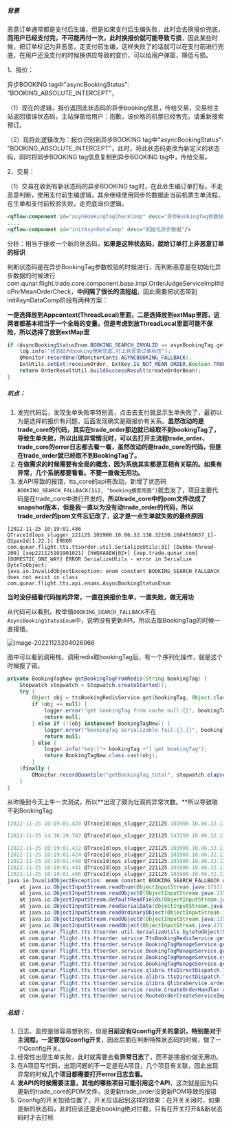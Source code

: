 ##### 背景

恶意订单通常都是支付后生编，但是如果支付后生编失败，此时会去换报价兜底，**而用户已经支付完，不可能再付一次，此时换报价就可能导致亏损**，因此某些时候，把订单标记为非恶意，走支付前生编，这样失败了的话就可以在支付前进行兜底，在用户还没支付的时候换供应导致的变价，可以给用户弹窗，降低亏损。

1、报价：

异步BOOKING tag中"asyncBookingStatus": "BOOKING_ABSOLUTE_INTERCEPT"，

（1）现在的逻辑，报价返回此状态码的异步booking信息，传给交易，交易给主站返回错误状态码，主站弹窗给用户：抱歉，该价格的机票已经售完，请重新搜索预订。

（2）现将此逻辑改为：报价识别到异步BOOKING tag中"asyncBookingStatus": "BOOKING_ABSOLUTE_INTERCEPT"，此时，将此状态码更改为新定义的状态码，同时将同步BOOKING tag信息复制到异步BOOKING tag中，传给交易。

2、交易：

（1）交易在收到有新状态码的异步BOOKING tag时，在此处生编订单打标，不走恶意判断，使用支付前生编逻辑，其余继续使用同步的数据走当前机票生单流程，在生单和支付前校验失败，走兜底询价逻辑。

```xml
<qflow:component id="asynBookingTagCheckComp" desc="异步BookingTag参数校验"/>
....
<qflow:component id="initAsynDataComp" desc="初始化异步数据"/>

```

分析：相当于接收一个新的状态码，**如果是这种状态码，就给订单打上非恶意订单的标识**

判断状态码是在异步BookingTag参数校验的时候进行，而判断恶意是在初始化异步数据的时候进行com.qunar.flight.trade.core.component.base.impl.OrderJudgeServiceImpl#doPnrMeanOrderCheck，**中间隔了很长的流程组**，因此需要把状态带到initAsynDataComp阶段有两种方案：

**一是选择放到Appcontext(ThreadLocal)里面，二是选择放到extMap里面，这两者都基本相当于一个全局的变量。但是考虑到放ThreadLocal里面可能不保险，所以选择了放到extMap里**

```java
if (AsyncBookingStatusEnum.BOOKING_SEARCH_INVALID == asynBookingTag.getAsyncBookingStatus()) {
    log.info("状态码为booking搜索兜底,打上非恶意订单标签");
    QMonitor.recordOne(QMonitorConts.ASYNCBOOKING_FALLBACK);
    ExtUtils.setExt(receiveOrder, ExtKey.IS_NOT_MEAN_ORDER,Boolean.TRUE.toString());
    return OrderResultUtil.buildSuccessResult(createOrderBean);
}
```

##### 坑点：

1. 发完代码后，发现生单失败率特别高，点击去支付就显示生单失败了，最初以为是选择的报价有问题，后面发现确实是跟报价有关系。**虽然改动的是trade_core的代码，其实在trade_order那边就已经取不到bookingTag了，导致生单失败，所以出现异常情况时，可以去打开主流程trade_order、trade_core的error日志都去看一看，虽然改动的是trade_core的代码，但是在trade_order就已经取不到BookingTag了。**
2. **在做需求的时候需要有全局的概念，因为系统其实都是互相有关联的。如果有异常，几个系统都要看看。不要一直做无用功。**
3. 发API导致的报错，tts_core的api有改动，新增了状态码`BOOKING_SEARCH_FALLBACK(112, "booking搜索兜底")`就去发了，项目主要代码是在trade_core中进行开发的，**所以trade_core中的pom文件改成了snapshot版本，但是我一直以为没有动trade_order的代码，所以trade_order的pom文件忘记改了**，**这才是一点生单就失败的最终原因**

```
[2022-11-25 10:19:01.486 QTraceId[ops_slugger_221125.101900.10.86.32.138.32130.1684558037_1]-QSpanId[1.22.1] ERROR com.qunar.flight.tts.ttsorder.util.SerializeUtils:31] [Dubbo-thread-200] [xep221125101901021] [hWQAAAEWj0Z+] [xep.trade.qunar.com] [DOMESTIC_ONE_WAY] ERROR SerializeUtils - error in Serialize ByteToObject:
java.io.InvalidObjectException: enum constant BOOKING_SEARCH_FALLBACK does not exist in class com.qunar.flight.tts.api.enums.AsyncBookingStatusEnum
```

**当时没仔细看代码抛的异常，一直在换报价生单，一直失败，做无用功**

从代码可以看到，枚举值`BOOKING_SEARCH_FALLBACK`不在`AsyncBookingStatusEnum`中，说明没有更新API，所以去取BookingTag的时候一直报错。

![image-20221125204026966](https://shan-edu.oss-cn-chengdu.aliyuncs.com/img/202211252040169.png)

图中可以看到调用栈，调用redis取bookingTag后，有一个序列化操作，就是这个时候报了错。

```java
private BookingTagNew getBookingTagFromRedis(String bookingTag) {
    Stopwatch stopwatch = Stopwatch.createStarted();
    try {
        Object obj = ttsBookingRedisService.get(bookingTag, Object.class);
        if (obj == null) {
            logger.error("get bookingTag from cache null:{}", bookingTag);
            return null;
        } else if (!(obj instanceof BookingTagNew)) {
            logger.error("bookingTag Serializable fail:{},{}", bookingTag, ToStringBuilder.reflectionToString(obj));
            return null;
        } else {
            logger.info("key:["+ bookingTag +"] get bookingTag");
            return BookingTagNew.class.cast(obj);
        }
    }finally {
        QMonitor.recordQuantile("getBookingTag_total", stopwatch.elapsed(TimeUnit.MILLISECONDS));
    }
}
```

从昨晚到今天上午一次测试，所以**出现了颇为壮观的异常次数。**所以导致取不到BookingTag

```java
[2022-11-25 10:19:01.420 QTraceId[ops_slugger_221125.101900.10.86.32.138.32130.1684558037_1]-QSpanId[1.22.1]  INFO com.qunar.flight.tts.ttsorder.service.TtsBookingRedisService:39] [] [Dubbo-thread-200] [xep221125101901021] [hWQAAAEWj0Z+] [xep.trade.qunar.com] [DOMESTIC_ONE_WAY] INFO  TtsBookingRedisService - SerializeUtils get bookingTag is null
```

```java
[2022-11-25 14:36:20.782 QTraceId[ops_slugger_221125.143359.10.86.32.138.32139.7204441898_1]-QSpanId[1.22.1] ERROR com.qunar.flight.tts.ttsorder.util.SerializeUtils:31] [Dubbo-thread-164] [xep221125143400083] [hWQAAAFSa/SV] [xep.trade.qunar.com] [DOMESTIC_ONE_WAY] ERROR SerializeUtils - error in Serialize ByteToObject:
```



```java
[2022-11-25 10:19:01.422 QTraceId[ops_slugger_221125.101900.10.86.32.138.32130.1684558037_1]-QSpanId[1.22.1] ERROR com.qunar.flight.tts.ttsorder.service.BookingTagManageService:451] [Dubbo-thread-200] [xep221125101901021] [hWQAAAEWj0Z+] [xep.trade.qunar.com] [DOMESTIC_ONE_WAY] ERROR BookingTagManageService - get bookingTag from cache null:Y4Al9QpdhWQAAAEXnqKnqcsVoU6Ce5XFzmrTiQ==
[2022-11-25 10:19:01.424 QTraceId[ops_slugger_221125.101900.10.86.32.138.32130.1684558037_1]-QSpanId[1.22.1] ERROR com.qunar.flight.tts.ttsorder.service.BookingTagManageService:381] [Dubbo-thread-200] [xep221125101901021] [hWQAAAEWj0Z+] [xep.trade.qunar.com] [DOMESTIC_ONE_WAY] ERROR BookingTagManageService - asyncBookingTag null and timeOut, asyncBookingTagKey=Y4Al9QpdhWQAAAEXnqKnqcsVoU6Ce5XFzmrTiQ==
[2022-11-25 10:19:01.440 QTraceId[ops_slugger_221125.101900.10.86.32.138.32130.1684558037_1]-QSpanId[1.22.1] ERROR com.qunar.flight.tts.ttsorder.service.impl.WebPackageOrderServiceImpl:374] [Dubbo-thread-200] [xep221125101901021] [hWQAAAEWj0Z+] [xep.trade.qunar.com] [DOMESTIC_ONE_WAY] ERROR WebPackageOrderServiceImpl - bookingTag为空
[2022-11-25 10:19:01.441 QTraceId[ops_slugger_221125.101900.10.86.32.138.32130.1684558037_1]-QSpanId[1.22.1] ERROR com.qunar.flight.tts.ttsorder.service.impl.WebPackageOrderServiceImpl:195] [Dubbo-thread-200] [xep221125101901021] [hWQAAAEWj0Z+] [xep.trade.qunar.com] [DOMESTIC_ONE_WAY] ERROR WebPackageOrderServiceImpl - 生机票订单后查询失败，结果为空
[2022-11-25 10:19:01.486 QTraceId[ops_slugger_221125.101900.10.86.32.138.32130.1684558037_1]-QSpanId[1.22.1] ERROR com.qunar.flight.tts.ttsorder.util.SerializeUtils:31] [Dubbo-thread-200] [xep221125101901021] [hWQAAAEWj0Z+] [xep.trade.qunar.com] [DOMESTIC_ONE_WAY] ERROR SerializeUtils - error in Serialize ByteToObject:
java.io.InvalidObjectException: enum constant BOOKING_SEARCH_FALLBACK does not exist in class com.qunar.flight.tts.api.enums.AsyncBookingStatusEnum
	at java.io.ObjectInputStream.readEnum(ObjectInputStream.java:1753) ~[na:1.8.0_91]
	at java.io.ObjectInputStream.readObject0(ObjectInputStream.java:1350) ~[na:1.8.0_91]
	at java.io.ObjectInputStream.defaultReadFields(ObjectInputStream.java:2018) ~[na:1.8.0_91]
	at java.io.ObjectInputStream.readSerialData(ObjectInputStream.java:1942) ~[na:1.8.0_91]
	at java.io.ObjectInputStream.readOrdinaryObject(ObjectInputStream.java:1808) ~[na:1.8.0_91]
	at java.io.ObjectInputStream.readObject0(ObjectInputStream.java:1353) ~[na:1.8.0_91]
	at java.io.ObjectInputStream.readObject(ObjectInputStream.java:373) ~[na:1.8.0_91]
	at com.qunar.flight.tts.ttsorder.util.SerializeUtils.byteToObject(SerializeUtils.java:23) ~[classes/:na]
	at com.qunar.flight.tts.ttsorder.service.TtsBookingRedisService.get(TtsBookingRedisService.java:37) [classes/:na]
	at com.qunar.flight.tts.ttsorder.service.BookingTagManageService.getBookingTagFromRedis(BookingTagManageService.java:449) [classes/:na]
	at com.qunar.flight.tts.ttsorder.service.BookingTagManageService.getBookingTagCommon(BookingTagManageService.java:415) [classes/:na]
	at com.qunar.flight.tts.ttsorder.service.BookingTagManageService.cycleGetAsynBookingTag(BookingTagManageService.java:372) [classes/:na]
	at com.qunar.flight.tts.ttsorder.service.BookingTagManageService.getAsynBookingTag(BookingTagManageService.java:361) [classes/:na]
	at com.qunar.flight.tts.ttsorder.service.qlibra.ttsDirectDispatch.TraceTradeResultEvent.fillBookingTagInfo(TraceTradeResultEvent.java:200) [classes/:na]
	at com.qunar.flight.tts.ttsorder.service.qlibra.ttsDirectDispatch.TraceTradeResultEvent.orderReportQLibra(TraceTradeResultEvent.java:113) [classes/:na]
	at com.qunar.flight.tts.ttsorder.service.qlibra.QlibraService.orderReportQLibra(QlibraService.java:51) [classes/:na]
	at com.qunar.flight.tts.ttsorder.service.route.CreateOrderHandler.createOrder(CreateOrderHandler.java:215) [classes/:na]
	at com.qunar.flight.tts.ttsorder.service.RouteOrderCreateServiceImpl.createOrder(RouteOrderCreateServiceImpl.java:127) [classes/:na]

```



##### 总结：

1. 日志、监控是很容易想到的，但是**目前没有Qconfig开关的意识，特别是对于主流程，一定要加Qconfig开关**，因此后面在判断特殊状态码的时候，做了一个Qconfig开关。
2. 经常性出现生单失败，此时就需要去看**异常日志**了，而不是换报价做无用功。
3. 在A项目写代码，出现问题的不一定是在A项目，几个项目有关联，因此出现异常的时候**几个项目都需要打开error日志去看。**
4. **发API的时候需要注意，其他的哪些项目可能引用这个API**，这次就是因为只更新的trade_core的POM文件，没更新trade_order没更新POM导致的报错
5. Qconfig的开关加错位置了，开关应该起到这样的效果：在开关关闭时，如果是新的状态码，此时应该还是走booking绝对拦截，只有在开关打开&&新状态码时才去打标



